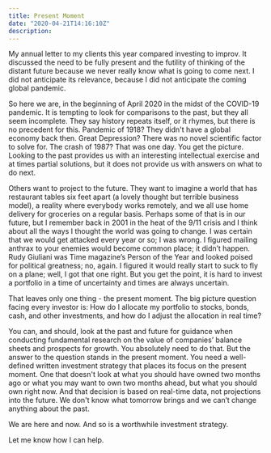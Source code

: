 ```yaml
---
title: Present Moment
date: "2020-04-21T14:16:10Z"
description: 
---
```


My annual letter to my clients this year compared investing to improv. It discussed the need to be fully present and the futility of thinking of the distant future because we never really know what is going to come next. I did not anticipate its relevance, because I did not anticipate the coming global pandemic.

So here we are, in the beginning of April 2020 in the midst of the COVID-19 pandemic. It is tempting to look for comparisons to the past, but they all seem incomplete. They say history repeats itself, or it rhymes, but there is no precedent for this. Pandemic of 1918? They didn't have a global economy back then. Great Depression? There was no novel scientific factor to solve for. The crash of 1987? That was one day. You get the picture. Looking to the past provides us with an interesting intellectual exercise and at times partial solutions, but it does not provide us with answers on what to do next.  

Others want to project to the future. They want to imagine a world that has restaurant tables six feet apart (a lovely thought but terrible business model), a reality where everybody works remotely, and we all use home delivery for groceries on a regular basis. Perhaps some of that is in our future, but I remember back in 2001 in the heat of the 9/11 crisis and I think about all the ways I thought the world was going to change. I was certain that we would get attacked every year or so; I was wrong. I figured mailing anthrax to your enemies would become common place; it didn’t happen. Rudy Giuliani was Time magazine’s Person of the Year and looked poised for political greatness; no, again. I figured it would really start to suck to fly on a plane; well, I got that one right. But you get the point, it is hard to invest a portfolio in a time of uncertainty and times are always uncertain.

That leaves only one thing - the present moment. The big picture question facing every investor is: How do I allocate my portfolio to stocks, bonds, cash, and other investments, and how do I adjust the allocation in real time?

You can, and should, look at the past and future for guidance when conducting fundamental research on the value of companies’ balance sheets and prospects for growth. You absolutely need to do that. But the answer to the question stands in the present moment. You need a well-defined written investment strategy that places its focus on the present moment. One that doesn't look at what you should have owned two months ago or what you may want to own two months ahead, but what you should own right now. And that decision is based on real-time data, not projections into the future. We don't know what tomorrow brings and we can’t change anything about the past.

We are here and now. And so is a worthwhile investment strategy.

Let me know how I can help. 
